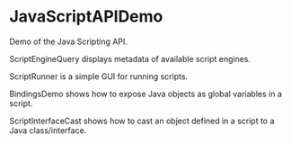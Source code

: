 # JavaScriptAPIDemo

Demo of the Java Scripting API.

ScriptEngineQuery displays metadata of available script engines.

ScriptRunner is a simple GUI for running scripts.

BindingsDemo shows how to expose Java objects as global variables in a script.

ScriptInterfaceCast shows how to cast an object defined in a script to a
Java class/interface.

